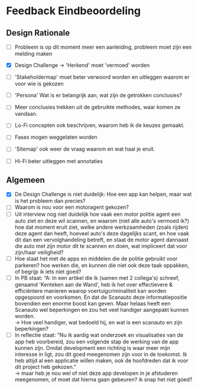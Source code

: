 # Feedback Eindbeoordeling

## Design Rationale

* [ ] Probleem is op dit moment meer een aanleiding, probleem moet zijn een melding maken
* [x] Design Challenge -> 'Herkend' moet 'vermoed' worden
* [ ] 'Stakeholdermap' moet beter verwoord worden en uitleggen waarom er voor wie is gekozen
* [ ] 'Persona' Wat is er belangrijk aan, wat zijn de getrokken conclusies?
* [ ] Meer conclusies trekken uit de gebruikte methodes, waar komen ze vandaan.
* [ ] Lo-Fi concepten ook beschrijven, waarom heb ik de keuzes gemaakt.
* [ ] Fases mogen weggelaten worden
* [ ] 'Sitemap' ook weer de vraag waarom en wat haal je eruit.
* [ ] Hi-Fi beter uitleggen met annotaties



## Algemeen

* [x] De Design Challenge is niet duidelijk: Hoe een app kan helpen, maar wat is het probleem dan precies?
* [ ] Waarom is nou voor een motoragent gekozen?
* [ ] Uit interview nog niet duidelijk hoe vaak een motor politie agent een auto ziet en deze wil scannen, en waarom (niet alle auto's vermoed ik?) hoe dat moment eruit ziet, welke andere werkzaamheden (zoals rijden) deze agent dan heeft, hoeveel auto's deze dagelijks scant, en hoe vaak dit dan een vervolghandeling betreft, en staat de motor agent dannaast die auto met zijn motor dit te scannen en doen, wat impliceert dat voor zijn/haar veiligheid?
* [ ] Hoe staat het met de apps en middelen die de politie gebruikt voor parkeren? hoe werken die, en kunnen die niet ook deze taak oppakken, of begrijp ik iets niet goed?
* [ ] In PB staat: “A: In een artikel die ik (samen met 2 collega's) schreef, genaamd 'Kenteken aan de Wand', heb ik het over effectievere & efficiëntere manieren waarop voertuigcriminaliteit kan worden opgespoord en voorkomen. En dat de Scanauto deze informatiepositie bovendien een enorme boost kan geven. Maar helaas heeft een Scanauto wel beperkingen en zou het veel handiger aangepakt kunnen worden. \
  \-> Hoe veel handiger, wat bedoeld hij, en wat is een scanauto en zijn beperkingen?
* [ ] In reflectie staat:  "Nu ik aardig wat onderzoek en visualisaties van de app heb voorbereid, zou een volgende stap de werking van de app kunnen zijn. Omdat development een richting is waar meer mijn interesse in ligt, zou dit goed meegenomen zijn voor in de toekomst. Ik heb altijd al een applicatie willen maken, ook de hoofdreden dat ik voor dit project heb gekozen.” \
  \-> maar heb je nou wel of niet deze app developen in je afstuderen meegenomen, of moet dat hierna gaan gebeuren? ik snap het niet goed?

